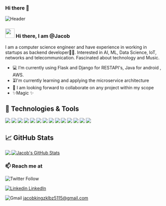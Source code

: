 ### Hi there 👋

<!--
**musawu/musawu** is a ✨ _special_ ✨ repository because its `README.md` (this file) appears on your GitHub profile.

Here are some ideas to get you started:

- 🔭 I’m currently working on ...
- 🌱 I’m currently learning ...
- 👯 I’m looking to collaborate on ...
- 🤔 I’m looking for help with ...
- 💬 Ask me about ...
- 📫 How to reach me: ...
- 😄 Pronouns: ...
- ⚡ Fun fact: ...
-->

<!-- ### . <img src="https://raw.githubusercontent.com/MartinHeinz/MartinHeinz/master/wave.gif" width="30px"> Hi, I’m @Jacob-->

<!--
**ghostgeek6113/ghostgeek6113** is a ✨ _special_ ✨ repository because its `README.md` (this file) appears on your GitHub profile.

Here are some ideas to get you started:

- 🔭 I’m currently working on ...
- 🌱 I’m currently learning ...
- 👯 I’m looking to collaborate on ...
- 🤔 I’m looking for help with ...
- 💬 Ask me about ...
- 📫 How to reach me: ...
- 😄 Pronouns: ...
- ⚡ Fun fact: ...
-->
![Header](./github-header-image.png)


### <img src="https://raw.githubusercontent.com/MartinHeinz/MartinHeinz/master/wave.gif" width="30px"> Hi there, I am @Jacob

I am a computer science engineer and have experience in working in startups as backend developer👨‍💻. Interested in AI, ML, Data Science, IoT, networks and telecommunication.  Fascinated about technology and Music.


- ‍💻 I’m currently using Flask and Django for RESTAPI's, Java for android , AWS. 
- ⏳I'm currently learning and applying the microservice architecture
- 👀 I am looking forward to collaborate on any project within my scope
- ✨Magic ✨

## 🔧 Technologies & Tools
![](https://img.shields.io/badge/OS-mac%20os-000000?style=flat&logo=apple&logoColor=white&color=2bbc8a)
![](https://img.shields.io/badge/Editor-IntelliJ_IDEA-informational?style=flat&logo=intellij-idea&logoColor=white&color=2bbc8a)
![](https://img.shields.io/badge/Code-Python-informational?style=flat&logo=python&logoColor=white&color=2bbc8a)
![](https://img.shields.io/badge/Code-JavaScript-informational?style=flat&logo=javascript&logoColor=white&color=2bbc8a)
![](https://img.shields.io/badge/Code-Java-ED8B00?style=flat&logo=java&logoColor=white&color=2bbc8a)
![](https://img.shields.io/badge/Code-Django-092E20?style=flat&logo=django&logoColor=white&color=2bbc8a)
![](https://img.shields.io/badge/Code-Flask-000000?style=flat&logo=flask&logoColor=white&color=2bbc8a)
![](https://img.shields.io/badge/Tools-MySQL-00000F?style=flat&logoColor=white&color=2bbc8a)
![](https://img.shields.io/badge/Tools-PostgreSQL-informational?style=flat&logo=postgresql&logoColor=white&color=2bbc8a)
![](https://img.shields.io/badge/Tools-Docker-informational?style=flat&logo=docker&logoColor=white&color=2bbc8a)
![](https://img.shields.io/badge/Tools-SQLite-07405E?style=flat&logo=sqlite&logoColor=white&color=2bbc8a)
![](https://img.shields.io/badge/Cloud-Amazon_AWS-232F3E?style=flate&logo=amazon-aws&logoColor=white&color=2bbc8a)
![](https://img.shields.io/badge/Cloud-Google_Cloud-4285F4?style=flat&logo=digitalocean&logoColor=white&color=2bbc8a)
![](https://img.shields.io/badge/Cloud-Microsoft_Azure-0089D6?style=flat&logo=digitalocean&logoColor=white&color=2bbc8a)



## &#x1f4c8; GitHub Stats
<a href="https://github.com/musawu/musawu">
  <img align="center" src="https://github-readme-stats.vercel.app/api/top-langs/?username=musawu&hide=html,tex&title_color=ffffff&text_color=c9cacc&icon_color=2bbc8a&bg_color=1d1f21&langs_count=3" />
</a>
<a href="https://github.com/musawu/musawu">
  <img align="center" src="https://github-readme-stats.vercel.app/api?username=musawu&show_icons=true&line_height=27&count_private=true&title_color=ffffff&text_color=c9cacc&icon_color=2bbc8a&bg_color=1d1f21" alt="Jacob's GitHub Stats" />
</a>

### 📫 Reach me at 
![Twitter Follow](https://img.shields.io/twitter/follow/jacobki04299329?style=social)

[![Linkedin](https://i.stack.imgur.com/gVE0j.png) LinkedIn](https://www.linkedin.com/in/jacob-kingi-664948167/)

![Gmail](https://img.shields.io/badge/Gmail-D14836?style=flat&logo=gmail&logoColor=white) jacobkingzklbz5115@gmail.com

